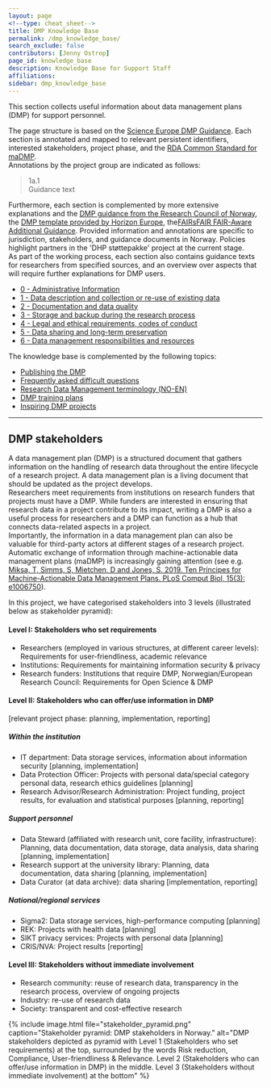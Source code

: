 ```yaml
---
layout: page
<!--type: cheat_sheet-->
title: DMP Knowledge Base
permalink: /dmp_knowledge_base/
search_exclude: false
contributors: [Jenny Ostrop]
page_id: knowledge_base
description: Knowledge Base for Support Staff
affiliations: 
sidebar: dmp_knowledge_base
---
```


This section collects useful information about data management plans (DMP) for support personnel.

The page structure is based on the [Science Europe DMP Guidance](https://doi.org/10.5281/zenodo.4915862 "Science Europe. (2021). Practical Guide to the International Alignment of Research Data Management - Extended Edition. https://doi.org/10.5281/zenodo.4915862"). Each section is annotated and mapped to relevant persistent identifiers, interested stakeholders, project phase, and the [RDA Common Standard for maDMP](http://doi.org/10.15497/rda00039).\
Annotations by the project group are indicated as follows:
> 1a.1\
> Guidance text

Furthermore, each section is complemented by more extensive explanations and the [DMP guidance from the Research Council of Norway](https://www.forskningsradet.no/en/research-policy-strategy/open-science/research-data/), the [DMP template provided by Horizon Europe](https://ec.europa.eu/info/funding-tenders/opportunities/portal/screen/how-to-participate/reference-documents?selectedProgrammePeriod=2021-2027&selectedProgramme=HORIZON), the[FAIRsFAIR FAIR-Aware Additional Guidance](https://doi.org/10.5281/zenodo.6088215). Provided information and annotations are specific to jurisdiction, stakeholders, and guidance documents in Norway. Policies highlight partners in the 'DHP støttepakke' project at the current stage.\
As part of the working process, each section also contains guidance texts for researchers from specified sources, and an overview over aspects that will require further explanations for DMP users.

- [0 - Administrative Information](0_admin_information)
- [1 - Data description and collection or re-use of existing data](1_data_description)
- [2 - Documentation and data quality](2_documentation_quality)
- [3 - Storage and backup during the research process](3_storage_backup)
- [4 - Legal and ethical requirements, codes of conduct](4_legal_ethics)
- [5 - Data sharing and long-term preservation](5_sharing_preservation)
- [6 - Data management responsibilities and resources](6_responsibilities_resources) 

The knowledge base is complemented by the following topics:
- [Publishing the DMP](publish_dmp)
- [Frequently asked difficult questions](difficult_faq)
- [Research Data Management terminology (NO-EN)](rdm_terminology)
- [DMP training plans](dmp_training)
- [Inspiring DMP projects](dmp_projects_elsewhere)

---
## DMP stakeholders
A data management plan (DMP) is a structured document that gathers information on the handling of research data throughout the entire lifecycle of a research project. A data management plan is a living document that should be updated as the project develops.\
Researchers meet requirements from institutions on research funders that projects must have a DMP. While funders are interested in ensuring that research data in a project contribute to its impact, writing a DMP is also a useful process for researchers and a DMP can function as a hub that connects data-related aspects in a project.\
Importantly, the information in a data management plan can also be valuable for third-party actors at different stages of a research project. Automatic exchange of information through machine-actionable data management plans (maDMP) is increasingly gaining attention (see e.g. [Miksa, T, Simms, S, Mietchen, D and Jones, S. 2019. Ten Príncipes for Machine-Actionable Data Management Plans. PLoS Comput Biol, 15(3): e1006750](https://doi.org/10.1371/journal.pcbi.1006750)).

In this project, we have categorised stakeholders into 3 levels (illustrated below as stakeholder pyramid):

#### Level I: Stakeholders who set requirements
- Researchers (employed in various structures, at different career levels): Requirements for user-friendliness, academic relevance
- Institutions: Requirements for maintaining information security & privacy
- Research funders: Institutions that require DMP, Norwegian/European Research Council: Requirements for Open Science & DMP

#### Level II: Stakeholders who can offer/use information in DMP
[relevant project phase: planning, implementation, reporting]

##### Within the institution
- IT department: Data storage services, information about information security [planning, implementation]
- Data Protection Officer: Projects with personal data/special category personal data, research ethics guidelines [planning]
- Research Advisor/Research Administration: Project funding, project results, for evaluation and statistical purposes [planning, reporting]

##### Support personnel
- Data Steward (affiliated with research unit, core facility, infrastructure): Planning, data documentation, data storage, data analysis, data sharing [planning, implementation]
- Research support at the university library: Planning, data documentation, data sharing [planning, implementation]
- Data Curator (at data archive): data sharing [implementation, reporting]

##### National/regional services
- Sigma2: Data storage services, high-performance computing [planning]
- REK: Projects with health data [planning]
- SIKT privacy services: Projects with personal data [planning]
- CRIS/NVA: Project results [reporting]

#### Level III: Stakeholders without immediate involvement
- Research community: reuse of research data, transparency in the research process, overview of ongoing projects
- Industry: re-use of research data
- Society: transparent and cost-effective research

{% include image.html file="stakeholder_pyramid.png" caption="Stakeholder pyramid: DMP stakeholders in Norway." alt="DMP stakeholders depicted as pyramid with Level 1 (Stakeholders who set requirements) at the top, surrounded by the words Risk reduction, Compliance, User-friendliness & Relevance. Level 2 (Stakeholders who can offer/use information in DMP) in the middle. Level 3 (Stakeholders without immediate involvement) at the bottom" %}